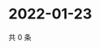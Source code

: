 # 2022-01-23

共 0 条

<!-- BEGIN WEIBO -->
<!-- 最后更新时间 Sun Jan 23 2022 03:09:13 GMT+0800 (China Standard Time) -->

<!-- END WEIBO -->
